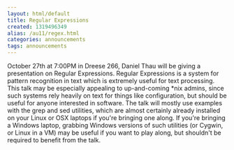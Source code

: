 ```yaml
---
layout: html/default
title: Regular Expressions
created: 1319496349
alias: /au11/regex.html
categories: announcements
tags: announcements
---
```

October 27th at 7:00PM in Dreese 266, Daniel Thau will be giving a presentation on Regular Expressions. Regular Expressions is a system for pattern recognition in text which is extremely useful for text processing. This talk may be especially appealing to up-and-coming *nix admins, since such systems rely heavily on text for things like configuration, but should be useful for anyone interested in software. The talk will mostly use examples with the grep and sed utilities, which are almost certainly already installed on your Linux or OSX laptops if you're bringing one along. If you're bringing a Windows laptop, grabbing Windows versions of such utilities (or Cygwin, or Linux in a VM) may be useful if you want to play along, but shouldn't be required to benefit from the talk.
